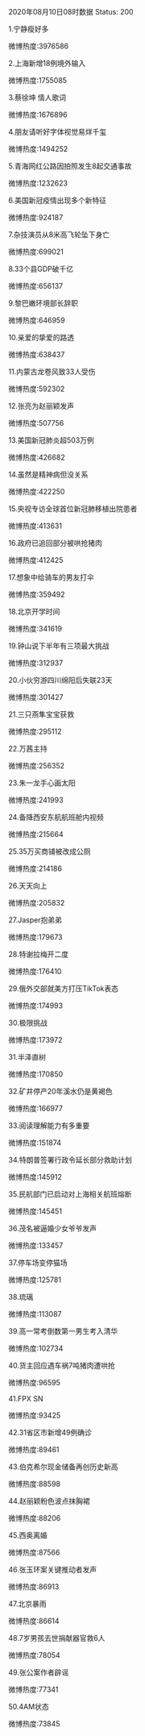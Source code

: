 2020年08月10日08时数据
Status: 200

1.宁静瘦好多

微博热度:3976586

2.上海新增18例境外输入

微博热度:1755085

3.蔡徐坤 情人歌词

微博热度:1676896

4.朋友请听好字体视觉易烊千玺

微博热度:1494252

5.青海网红公路因拍照发生8起交通事故

微博热度:1232623

6.美国新冠疫情出现多个新特征

微博热度:924187

7.杂技演员从8米高飞轮坠下身亡

微博热度:699021

8.33个县GDP破千亿

微博热度:656137

9.黎巴嫩环境部长辞职

微博热度:646959

10.亲爱的挚爱的路透

微博热度:638437

11.内蒙古龙卷风致33人受伤

微博热度:592302

12.张亮为赵丽颖发声

微博热度:507756

13.美国新冠肺炎超503万例

微博热度:426682

14.虽然是精神病但没关系

微博热度:422250

15.央视专访全球首位新冠肺移植出院患者

微博热度:413631

16.政府已追回部分被哄抢猪肉

微博热度:412425

17.想象中给骑车的男友打伞

微博热度:359492

18.北京开学时间

微博热度:341619

19.钟山说下半年有三项最大挑战

微博热度:312937

20.小伙穷游四川绵阳后失联23天

微博热度:301427

21.三只燕隼宝宝获救

微博热度:295112

22.万茜主持

微博热度:256352

23.朱一龙手心画太阳

微博热度:241993

24.备降西安东航航班舱内视频

微博热度:215664

25.35万买商铺被改成公厕

微博热度:214186

26.天天向上

微博热度:205832

27.Jasper抱弟弟

微博热度:179673

28.特谢拉梅开二度

微博热度:176410

29.俄外交部就美方打压TikTok表态

微博热度:174993

30.极限挑战

微博热度:173972

31.半泽直树

微博热度:170850

32.矿井停产20年溪水仍是黄褐色

微博热度:166977

33.阅读理解能力有多重要

微博热度:151874

34.特朗普签署行政令延长部分救助计划

微博热度:145912

35.民航部门已启动对上海相关航班熔断

微博热度:145451

36.茂名被逼婚少女爷爷发声

微博热度:133457

37.停车场变停猫场

微博热度:125781

38.琉璃

微博热度:113087

39.高一常考倒数第一男生考入清华

微博热度:102734

40.货主回应遇车祸7吨猪肉遭哄抢

微博热度:96595

41.FPX SN

微博热度:93425

42.31省区市新增49例确诊

微博热度:89461

43.伯克希尔现金储备再创历史新高

微博热度:88598

44.赵丽颖粉色波点抹胸裙

微博热度:88206

45.西奥离婚

微博热度:87566

46.张玉环案关键推动者发声

微博热度:86913

47.北京暴雨

微博热度:86614

48.7岁男孩去世捐献器官救6人

微博热度:78054

49.张公案作者辟谣

微博热度:77341

50.4AM状态

微博热度:73845

